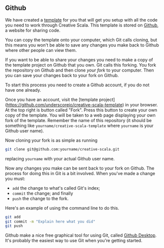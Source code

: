 ## Github

We have created a [template] for you that will get you setup with all the code you need to work through Creative Scala.
This template is stored on [Github][github], a website for sharing code.

You can copy the template onto your computer, which Git calls cloning, but this means you won't be able to save any changes you make back to Github where other people can view them.

If you want to be able to share your changes you need to make a copy of the template project on Github that you own.
Git calls this forking.
You fork the repository on Github and then clone *your fork* to your computer.
Then you can save your changes back to your fork on Github.

To start this process you need to create a Github account, if you do not have one already.

Once you have an account, visit the [template project] (https://github.com/underscoreio/creative-scala-template) in your browser. 
At the top right is button called "Fork". 
Press this button to create your own copy of the template.
You will be taken to a web page displaying your own fork of the template.
Remember the name of this repository (it should be something like `yourname/creative-scala-template` where `yourname` is your Github user name).

Now cloning your fork is as simple as running

```bash
git clone git@github.com:yourname/creative-scala.git
```

replacing `yourname` with your actual Github user name.

Now any changes you make can be sent back to your fork on Github.
The process for doing this in Git is a bit involved.
When you've made a change you must:

  - `add` the change to what's called Git's index;
  - `commit` the change; and finally
  - `push` the change to the fork.
  
Here's an example of using the command line to do this.

```bash
git add
git commit -m "Explain here what you did"
git push
```

Github make a nice free graphical tool for using Git, called [Github Desktop](https://desktop.github.com/).
It's probably the easiest way to use Git when you're getting started.

[github]: https://github.com/
[template]: https://github.com/underscoreio/creative-scala-template
